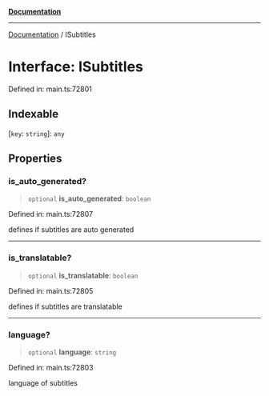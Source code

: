 [**Documentation**](../README.md)

***

[Documentation](../README.md) / ISubtitles

# Interface: ISubtitles

Defined in: main.ts:72801

## Indexable

\[`key`: `string`\]: `any`

## Properties

### is\_auto\_generated?

> `optional` **is\_auto\_generated**: `boolean`

Defined in: main.ts:72807

defines if subtitles are auto generated

***

### is\_translatable?

> `optional` **is\_translatable**: `boolean`

Defined in: main.ts:72805

defines if subtitles are translatable

***

### language?

> `optional` **language**: `string`

Defined in: main.ts:72803

language of subtitles
